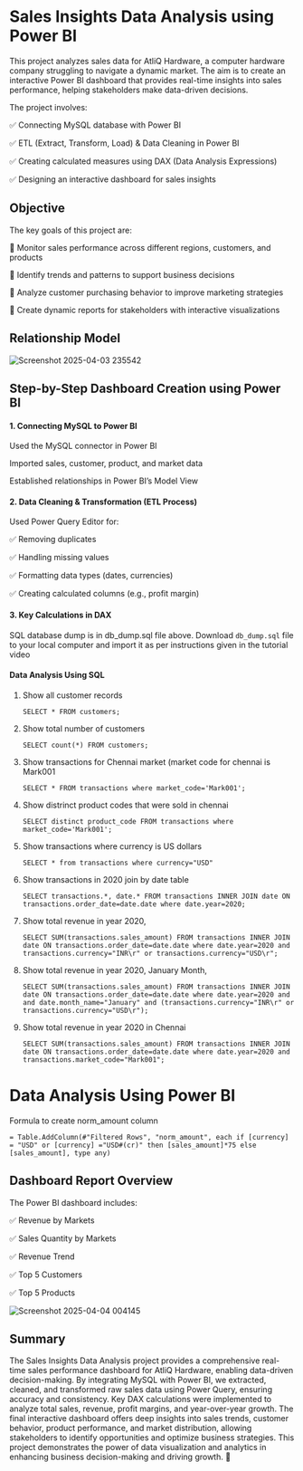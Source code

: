 # Sales Insights Data Analysis using Power BI

This project analyzes sales data for AtliQ Hardware, a computer hardware company struggling to navigate a dynamic market. The aim is to create an interactive Power BI dashboard that provides real-time insights into sales performance, helping stakeholders make data-driven decisions.

The project involves:

✅ Connecting MySQL database with Power BI

✅ ETL (Extract, Transform, Load) & Data Cleaning in Power BI

✅ Creating calculated measures using DAX (Data Analysis Expressions)

✅ Designing an interactive dashboard for sales insights

## Objective
The key goals of this project are:

🔹 Monitor sales performance across different regions, customers, and products

🔹 Identify trends and patterns to support business decisions

🔹 Analyze customer purchasing behavior to improve marketing strategies

🔹 Create dynamic reports for stakeholders with interactive visualizations

## Relationship Model

![Screenshot 2025-04-03 235542](https://github.com/user-attachments/assets/9e29a825-694a-42e5-81c2-0b6522e2644f)

## Step-by-Step Dashboard Creation using Power BI
#### 1. Connecting MySQL to Power BI
Used the MySQL connector in Power BI

Imported sales, customer, product, and market data

Established relationships in Power BI’s Model View

#### 2. Data Cleaning & Transformation (ETL Process)
Used Power Query Editor for:

✅ Removing duplicates

✅ Handling missing values

✅ Formatting data types (dates, currencies)

✅ Creating calculated columns (e.g., profit margin)

#### 3. Key Calculations in DAX

SQL database dump is in db_dump.sql file above. Download `db_dump.sql` file to your local computer and import it as per instructions given in the tutorial video

#### Data Analysis Using SQL

1. Show all customer records

    `SELECT * FROM customers;`

1. Show total number of customers

    `SELECT count(*) FROM customers;`

1. Show transactions for Chennai market (market code for chennai is Mark001

    `SELECT * FROM transactions where market_code='Mark001';`

1. Show distrinct product codes that were sold in chennai

    `SELECT distinct product_code FROM transactions where market_code='Mark001';`

1. Show transactions where currency is US dollars

    `SELECT * from transactions where currency="USD"`

1. Show transactions in 2020 join by date table

    `SELECT transactions.*, date.* FROM transactions INNER JOIN date ON transactions.order_date=date.date where date.year=2020;`

1. Show total revenue in year 2020,

    `SELECT SUM(transactions.sales_amount) FROM transactions INNER JOIN date ON transactions.order_date=date.date where date.year=2020 and transactions.currency="INR\r" or transactions.currency="USD\r";`
	
1. Show total revenue in year 2020, January Month,

    `SELECT SUM(transactions.sales_amount) FROM transactions INNER JOIN date ON transactions.order_date=date.date where date.year=2020 and and date.month_name="January" and (transactions.currency="INR\r" or transactions.currency="USD\r");`

1. Show total revenue in year 2020 in Chennai

    `SELECT SUM(transactions.sales_amount) FROM transactions INNER JOIN date ON transactions.order_date=date.date where date.year=2020
and transactions.market_code="Mark001";`


Data Analysis Using Power BI
============================

Formula to create norm_amount column

`= Table.AddColumn(#"Filtered Rows", "norm_amount", each if [currency] = "USD" or [currency] ="USD#(cr)" then [sales_amount]*75 else [sales_amount], type any)`

## Dashboard Report Overview
The Power BI dashboard includes:

✅ Revenue by Markets

✅ Sales Quantity by Markets

✅ Revenue Trend

✅ Top 5 Customers

✅ Top 5 Products

![Screenshot 2025-04-04 004145](https://github.com/user-attachments/assets/4f104060-f97e-421d-905c-1854992855ae)

## Summary
The Sales Insights Data Analysis project provides a comprehensive real-time sales performance dashboard for AtliQ Hardware, enabling data-driven decision-making. By integrating MySQL with Power BI, we extracted, cleaned, and transformed raw sales data using Power Query, ensuring accuracy and consistency. Key DAX calculations were implemented to analyze total sales, revenue, profit margins, and year-over-year growth. The final interactive dashboard offers deep insights into sales trends, customer behavior, product performance, and market distribution, allowing stakeholders to identify opportunities and optimize business strategies. This project demonstrates the power of data visualization and analytics in enhancing business decision-making and driving growth. 🚀
